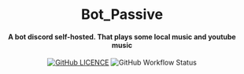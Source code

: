 <p align="center">
<h1 align="center">Bot_Passive</h1>
<h4 align="center">A bot discord self-hosted. That plays some local music and youtube music</h4>
</p>

<p align="center">
<a href="https://github.com/DevShimi92/bot_passive/blob/main/LICENSE"><img alt="GitHub LICENCE" src="https://img.shields.io/github/license/DevShimi92/bot_passive"></a>
<img alt="GitHub Workflow Status" src="https://img.shields.io/github/package-json/v/DevShimi92/bot_passive"></p>
